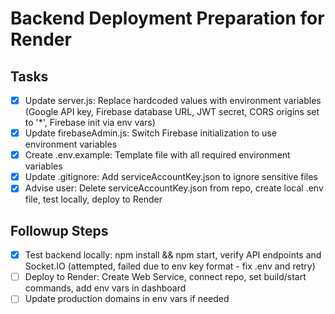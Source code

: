 # Backend Deployment Preparation for Render

## Tasks
- [x] Update server.js: Replace hardcoded values with environment variables (Google API key, Firebase database URL, JWT secret, CORS origins set to '*', Firebase init via env vars)
- [x] Update firebaseAdmin.js: Switch Firebase initialization to use environment variables
- [x] Create .env.example: Template file with all required environment variables
- [x] Update .gitignore: Add serviceAccountKey.json to ignore sensitive files
- [x] Advise user: Delete serviceAccountKey.json from repo, create local .env file, test locally, deploy to Render

## Followup Steps
- [x] Test backend locally: npm install && npm start, verify API endpoints and Socket.IO (attempted, failed due to env key format - fix .env and retry)
- [ ] Deploy to Render: Create Web Service, connect repo, set build/start commands, add env vars in dashboard
- [ ] Update production domains in env vars if needed
